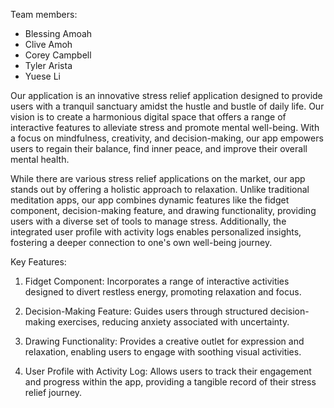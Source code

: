 Team members: 
- Blessing Amoah
- Clive Amoh
- Corey Campbell
- Tyler Arista
- Yuese Li

Our application is an innovative stress relief application designed to provide users with a tranquil sanctuary amidst the hustle and bustle of daily life. Our vision is to create a harmonious digital space that offers a range of interactive features to alleviate stress and promote mental well-being. With a focus on mindfulness, creativity, and decision-making, our app empowers users to regain their balance, find inner peace, and improve their overall mental health.

While there are various stress relief applications on the market, our app stands out by offering a holistic approach to relaxation. Unlike traditional meditation apps, our app combines dynamic features like the fidget component, decision-making feature, and drawing functionality, providing users with a diverse set of tools to manage stress. Additionally, the integrated user profile with activity logs enables personalized insights, fostering a deeper connection to one's own well-being journey.

Key Features:

1. Fidget Component: Incorporates a range of interactive activities designed to divert restless energy, promoting relaxation and focus.

2. Decision-Making Feature: Guides users through structured decision-making exercises, reducing anxiety associated with uncertainty.

3. Drawing Functionality: Provides a creative outlet for expression and relaxation, enabling users to engage with soothing visual activities.

4. User Profile with Activity Log: Allows users to track their engagement and progress within the app, providing a tangible record of their stress relief journey.
